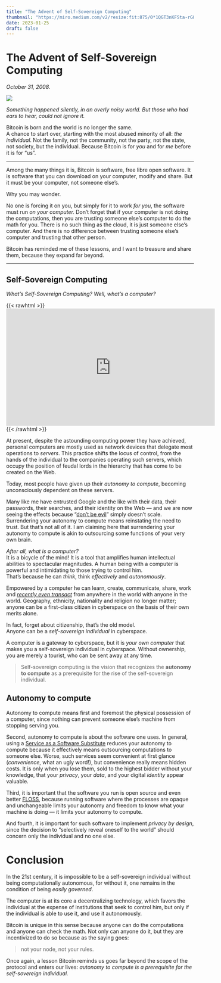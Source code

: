 ```yaml
---
title: "The Advent of Self-Sovereign Computing"
thumbnail: "https://miro.medium.com/v2/resize:fit:875/0*1QGT3nKFSta-rG8c.jpg"
date: 2023-01-25
draft: false
---
```


# The Advent of Self-Sovereign Computing

*October 31, 2008.*

![](https://miro.medium.com/v2/resize:fit:875/0*1QGT3nKFSta-rG8c.jpg)

*Something happened silently, in an overly noisy world. But those who had ears to hear, could not ignore it.*

Bitcoin is born and the world is no longer the same.  
A chance to start over, starting with the most abused minority of all: *the individual*. Not the family, not the community, not the party, not the state, not society, but the individual.
Because Bitcoin is for *you* and for *me* before it is for “us”.

---

Among the many things it is, Bitcoin is software, free libre open 
software. It is software that you can download on your computer, modify 
and share. But it must be your computer, not someone else’s.

Why you may wonder.

No one is forcing it on you, but simply for it to work *for you*, the software must run *on your computer.* Don’t forget that if your computer is not doing the computations, then 
you are trusting someone else’s computer to do the math for you. There 
is no such thing as the cloud, it is just someone else’s computer. And 
there is no difference between trusting someone else’s computer and 
trusting that other person.

Bitcoin has reminded me of these lessons, and I want to treasure and share them, because they expand far beyond.

---

## Self-Sovereign Computing

*What’s Self-Sovereign Computing? Well, what’s a computer?*

{{< rawhtml >}}    
    <iframe width="560" height="315" src="https://www.youtube.com/embed/L40B08nWoMk" title="YouTube video player" frameborder="0" allow="accelerometer; autoplay; clipboard-write; encrypted-media; gyroscope; picture-in-picture; web-share" allowfullscreen></iframe>  
{{< /rawhtml >}}

At present, despite the astounding computing power they have achieved, personal computers are mostly used as network devices that delegate most operations to *servers*. This practice shifts the locus of control, from the hands of the individual to the companies operating such servers, which occupy the position of feudal lords in the
hierarchy that has come to be created on the Web.

Today, most people have given up their *autonomy to compute*, becoming unconsciously dependent on these servers.

Many like me have entrusted Google and the like with their data, their 
passwords, their searches, and their identity on the Web — and we are 
now seeing the effects because “[don’t be evil](https://en.wikipedia.org/wiki/Don%27t_be_evil)” simply doesn’t scale.  
Surrendering your autonomy to compute means reinstating the need to trust. But that’s not all of it. I am claiming here that surrendering your autonomy to compute is akin to outsourcing some functions of your very own brain.

*After all, what is a computer?*  
It is a bicycle of the mind! It is a tool that amplifies human intellectual abilities to 
spectacular magnitudes. A human being with a computer is powerful and 
intimidating to those trying to control him.  
That’s because he can *think*, think *effectively* and *autonomously*.

Empowered by a computer he can learn, create, communicate, share, work and [*recently even transact*](https://bitcoin.org/en/resources) from anywhere in the world with anyone in the world. Geography, 
ethnicity, nationality and religion no longer matter; anyone can be a 
first-class citizen in cyberspace on the basis of their own merits 
alone.

In fact, forget about citizenship, that’s the old model.  
Anyone can be a *self-sovereign individual* in cyberspace.

A computer is a gateway to cyberspace, but it is *your own computer* that makes you a self-sovereign individual in cyberspace. Without 
ownership, you are merely a tourist, who can be sent away at any time.

> Self-sovereign computing is the vision that recognizes the **autonomy to compute** as a prerequisite for the rise of the self-sovereign individual.

## Autonomy to compute

Autonomy to compute means first and foremost the physical possession of a
 computer, since nothing can prevent someone else’s machine from 
stopping serving you.

Second, autonomy to compute is about the software one uses. In general, using a [Service as a Software Substitute](https://www.gnu.org/philosophy/who-does-that-server-really-serve.html.en) reduces your autonomy to compute because it effectively means outsourcing computations to someone else. Worse, such services seem convenient at first glance (*convenience*, what an ugly word!), but convenience really means hidden costs. It is only when you lose them, sold to the highest bidder without your knowledge, that your *privacy*, your *data*, and your digital *identity* appear valuable.

Third, it is important that the software you run is open source and even better [FLOSS](https://en.wikipedia.org/wiki/Free_and_open-source_software),
because running software where the processes are opaque and unchangeable limits your autonomy and freedom to know what your machine is doing — it limits your autonomy to compute.

And fourth, it is important for such software to implement *privacy by design*, since the decision to “selectively reveal oneself to the world” should concern only the individual and no one else.

# Conclusion

In the 21st century, it is impossible to be a self-sovereign individual without being computationally autonomous, for without it, one remains in the condition of being *easily governed*.

The computer is at its core a decentralizing technology, which favors 
the individual at the expense of institutions that seek to control him, 
but only if the individual is able to use it, and use it autonomously.

Bitcoin is unique in this sense because anyone can do the computations and anyone can check the math. Not only can anyone do it, but they are incentivized to do so 
because as the saying goes:

> not your node, not your rules.

Once again, a lesson Bitcoin reminds us goes far beyond the scope of the protocol and enters our lives: *autonomy to compute is a prerequisite for the self-sovereign individual.*


